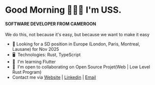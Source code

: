 Good Morning 👦🏾🤝 I'm USS.
=======================================================================================================================================

#### SOFTWARE DEVELOPER FROM CAMEROON
We do this, not because it's easy, but because we want to make it easy

* 👀 Looking for a SD position in Europe (London, Paris, Montreal, Lausane) for Nov 2025
* 🖥️  Technologies: Rust, TypeScript
* 🌱  I'm learning Flutter
* 🤝  I'm open to collaborating on Open Source Projet(Web | Low Level Rust Program)
* Contact me via [Website](https://uss-franckmekoulou.web.app/) | [Linkedin](https://www.linkedin.com/in/franck-mekoulou/) | [Email](mailto:franckmekoulou.dev@hotmail.com)
